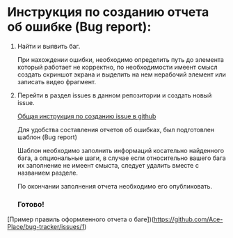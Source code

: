 # Инструкция по созданию отчета об ошибке (Bug report):

1) Найти и выявить баг. 

    При нахождении ошибки, необходимо определить путь до элемента который работает не корректно, по необходимости имеент смысл создать скриншот экрана и выделить на нем нерабочий элемент или записать видео фрагмент.

2) Перейти в раздел issues в данном репозитории и создать новый issue.

    [Общая инструкция по созданию issue в github](https://docs.github.com/en/issues/tracking-your-work-with-issues/creating-an-issue)

    Для удобства составления отчетов об ошибках, был подготовлен шаблон (Bug report)

    Шаблон необходимо заполнить информаций косательно найденного бага, а опциональные шаги, в случае если относительно вашего бага их заполнение не имеент смыста, следует удалить вместе с названием разделе.

    По окончании заполнения отчета необходимо его опубликовать. 

    ### Готово!

[Пример правиль оформленного отчета о баге])(https://github.com/Ace-Place/bug-tracker/issues/1)